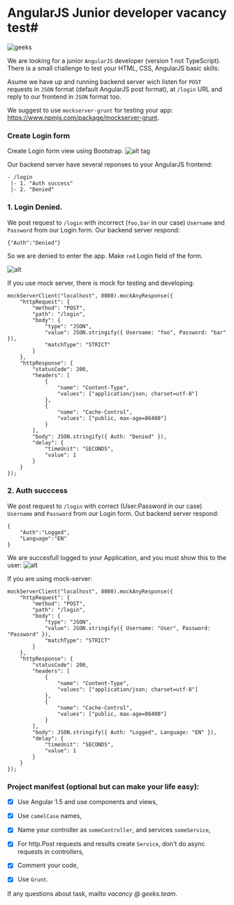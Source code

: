 # AngularJS Junior developer vacancy test#

![geeks](https://github.com/geeksteam/VacancyFrontendTest/raw/master/logo-git.png)

We are looking for a junior `AngularJS` developer (version 1 not TypeScript).
There is a small challenge to test your HTML, CSS, AngularJS basic skills:

Asume we have up and running backend server wich listen for `POST` requests in `JSON` format (default AngularJS post format), at `/login` URL and reply to our frontend in `JSON` format too.

We suggest to use `mockserver-grunt` for testing your app: https://www.npmjs.com/package/mockserver-grunt.

### Create Login form
Create Login form view using Bootstrap.
![alt tag](https://raw.githubusercontent.com/geeksteam/VcFrontendTest/master/sketch/LoginPage.png)

Our backend server have several reponses to your AngularJS frontend:
```
- /login
 |- 1. "Auth success"
 |- 2. "Denied"
```

### 1. Login Denied.
We post request to `/login` with incorrect (`foo,bar` in our case) `Username` and `Password` from our Login form.
Our backend server respond:
```
{"Auth":"Denied"}
```
So we are denied to enter the app. Make `red` Login field of the form.

![alt](https://raw.githubusercontent.com/geeksteam/VcFrontendTest/master/sketch/LoginFailed.png)


If you use mock server, there is mock for testing and developing:

```
mockServerClient("localhost", 8080).mockAnyResponse({
    "httpRequest": {
        "method": "POST",
        "path": "/login",
        "body": {
            "type": "JSON",
            "value": JSON.stringify({ Username: "foo", Password: "bar" }),
            "matchType": "STRICT"
        }
    },
    "httpResponse": {
        "statusCode": 200,
        "headers": [
            {
                "name": "Content-Type",
                "values": ["application/json; charset=utf-8"]
            },
            {
                "name": "Cache-Control",
                "values": ["public, max-age=86400"]
            }
        ],
        "body": JSON.stringify({ Auth: "Denied" }),
        "delay": {
            "timeUnit": "SECONDS",
            "value": 1
        }
    }
});
```

### 2. Auth succcess
We post request to `/login` with correct (User:Password in our case) `Username` and `Password` from our Login form.
Out backend server respond:
```
{
	"Auth":"Logged",
	"Language":"EN"
}
```

We are succesfull logged to your Application, and you must show this to the user:
![alt](https://raw.githubusercontent.com/geeksteam/VcFrontendTest/master/sketch/Success.png)

If you are using mock-server:
```
mockServerClient("localhost", 8080).mockAnyResponse({
    "httpRequest": {
        "method": "POST",
        "path": "/login",
        "body": {
            "type": "JSON",
            "value": JSON.stringify({ Username: "User", Password: "Password" }),
            "matchType": "STRICT"
        }
    },
    "httpResponse": {
        "statusCode": 200,
        "headers": [
            {
                "name": "Content-Type",
                "values": ["application/json; charset=utf-8"]
            },
            {
                "name": "Cache-Control",
                "values": ["public, max-age=86400"]
            }
        ],
        "body": JSON.stringify({ Auth: "Logged", Language: "EN" }),
        "delay": {
            "timeUnit": "SECONDS",
            "value": 1
        }
    }
});
```

### Project manifest (optional but can make your life easy):
- [x] Use Angular 1.5 and use components and views,
- [x] Use `camelCase` names,
- [x] Name your controller as `someController`, and services `someService`,
- [x] For http.Post requests and results create `Service`, don't do async requests in controllers,
- [x] Comment your code,
- [x] Use `Grunt`.


If any questions about task, mailto _vacancy @ geeks.team_.
